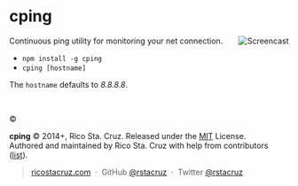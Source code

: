 # cping

<img align='right' src='http://ricostacruz.com/cping/screenshot.gif'  alt='Screencast'>

Continuous ping utility for monitoring your net connection.

 * `npm install -g cping`
 * `cping [hostname]`

The `hostname` defaults to *8.8.8.8*.

<br clear='both'>

:copyright:

**cping** © 2014+, Rico Sta. Cruz. Released under the [MIT] License.<br>
Authored and maintained by Rico Sta. Cruz with help from contributors 
([list][contributors]).

> [ricostacruz.com](http://ricostacruz.com) &nbsp;&middot;&nbsp;
> GitHub [@rstacruz](https://github.com/rstacruz) &nbsp;&middot;&nbsp;
> Twitter [@rstacruz](https://twitter.com/rstacruz)

[MIT]: http://mit-license.org/
[contributors]: http://github.com/rstacruz/cping/contributors
